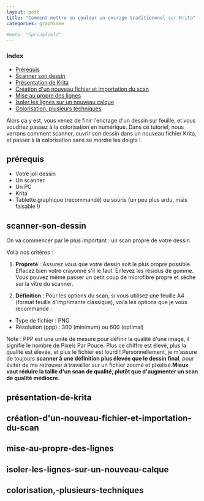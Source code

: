 ```yaml
---
layout: post
title: "Comment mettre en couleur un encrage traditionnnel sur Krita"
categories: graphisme 

#meta: "Springfield"
---
```



### Index 
- [Prérequis](#prérequis)
- [Scanner son dessin](#scanner-son-dessin)
- [Présentation de Krita](#présentation-de-krita)
- [Création d'un nouveau fichier et importation du scan](#création-d'un-nouveau-fichier-et-importation-du-scan)
- [Mise au propre des lignes](#mise-au-propre-des-lignes)
- [Isoler les lignes sur un nouveau calque](#isoler-les-lignes-sur-un-nouveau-calque)
- [Colorisation, plusieurs techniques](#colorisation,-plusieurs-techniques)


Alors ça y est, vous venez de finir l'encrage d'un dessin sur feuille, et vous voudriez passez à la colorisation en numérique. Dans ce tutoriel, nous verrons comment scanner, ouvrir son dessin dans un nouveau fichier Krita, et passer à la colorisation sans se mordre les doigts ! 

## prérequis

- Votre joli dessin
- Un scanner
- Un PC
- Krita 
- Tablette graphique (recommandé) ou souris (un peu plus ardu, mais faisable !)



## scanner-son-dessin

On va commencer par le plus important :  un scan propre de votre dessin. 

Voilà nos critères : 

1. **Propreté** : Assurez vous que votre dessin soit le plus propre possible. Effacez bien votre crayonné s'il le faut. Enlevez les résidus de gomme. Vous pouvez même passer un petit coup de microfibre propre et sèche sur la vitre du scanner.  

2. **Définition** : Pour les options du scan, si vous utilisez une feuille A4 (format feuille d'imprimante classique), voilà les options que je vous recommande : 
- Type de fichier : PNG 
- Résolution (ppp) : 300 (minimum) ou 600 (optimal)

Note : PPP est une unité de mesure pour définir la qualité d'une image, il signifie le nombre de Pixels Par Pouce. Plus ce chiffre est élevé, plus la qualité est élevée, et plus le fichier est lourd ! Personnellement, je m'assure de toujours **scanner à une définition plus élevée que le dessin final**, pour éviter de me retrouver à travailler sur un fichier zoomé et pixelisé.**Mieux vaut réduire la taille d'un scan de qualité, plutôt que d'augmenter un scan de qualité médiocre**. 

## présentation-de-krita
## création-d'un-nouveau-fichier-et-importation-du-scan
## mise-au-propre-des-lignes
## isoler-les-lignes-sur-un-nouveau-calque
## colorisation,-plusieurs-techniques


